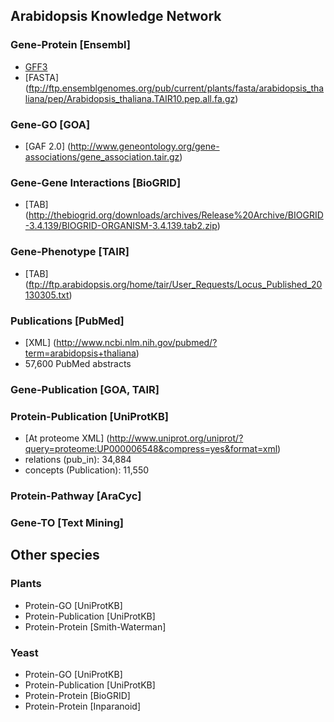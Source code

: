 ## Arabidopsis Knowledge Network

### Gene-Protein [Ensembl]
  - [GFF3](ftp://ftp.ensemblgenomes.org/pub/current/plants/gff3/arabidopsis_thaliana/Arabidopsis_thaliana.TAIR10.32.gff3.gz)
  - [FASTA] (ftp://ftp.ensemblgenomes.org/pub/current/plants/fasta/arabidopsis_thaliana/pep/Arabidopsis_thaliana.TAIR10.pep.all.fa.gz)

### Gene-GO [GOA]
  - [GAF 2.0] (http://www.geneontology.org/gene-associations/gene_association.tair.gz)

### Gene-Gene Interactions [BioGRID]
  - [TAB] (http://thebiogrid.org/downloads/archives/Release%20Archive/BIOGRID-3.4.139/BIOGRID-ORGANISM-3.4.139.tab2.zip)

### Gene-Phenotype [TAIR]
  - [TAB] (ftp://ftp.arabidopsis.org/home/tair/User_Requests/Locus_Published_20130305.txt)

### Publications [PubMed]
  - [XML] (http://www.ncbi.nlm.nih.gov/pubmed/?term=arabidopsis+thaliana)
  - 57,600 PubMed abstracts

### Gene-Publication [GOA, TAIR]


### Protein-Publication [UniProtKB]
  - [At proteome XML] (http://www.uniprot.org/uniprot/?query=proteome:UP000006548&compress=yes&format=xml)
  - relations (pub_in): 34,884
  - concepts (Publication): 11,550

### Protein-Pathway [AraCyc]

### Gene-TO [Text Mining]


## Other species

### Plants
  - Protein-GO [UniProtKB]
  - Protein-Publication [UniProtKB]
- Protein-Protein [Smith-Waterman]

### Yeast
  - Protein-GO [UniProtKB]
  - Protein-Publication [UniProtKB]
  - Protein-Protein [BioGRID]
  - Protein-Protein [Inparanoid]


